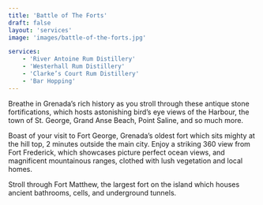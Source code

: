 ```yaml
---
title: 'Battle of The Forts'
draft: false
layout: 'services'
image: 'images/battle-of-the-forts.jpg'

services:
    - 'River Antoine Rum Distillery'
    - 'Westerhall Rum Distillery'
    - 'Clarke’s Court Rum Distillery'
    - 'Bar Hopping'
---
```


Breathe in Grenada’s rich history as you stroll through these antique stone fortifications, which hosts astonishing bird’s eye views of the Harbour, the town of St. George, Grand Anse Beach, Point Saline, and so much more.

Boast of your visit to Fort George, Grenada’s oldest fort which sits mighty at the hill top, 2 minutes outside the main city. Enjoy a striking 360 view from Fort Frederick, which showcases picture perfect ocean views, and magnificent mountainous ranges, clothed with lush vegetation and local homes.

Stroll through Fort Matthew, the largest fort on the island which houses ancient bathrooms, cells, and underground tunnels.
